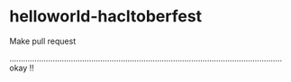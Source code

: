 # helloworld-hacltoberfest
Make pull request

........................................................................................................................
okay !!
